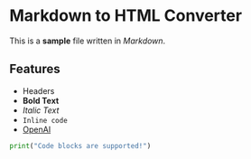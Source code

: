 # Markdown to HTML Converter

This is a **sample** file written in *Markdown*.

## Features
- Headers
- **Bold Text**
- *Italic Text*
- `Inline code`
- [OpenAI](https://openai.com)

```python
print("Code blocks are supported!")
